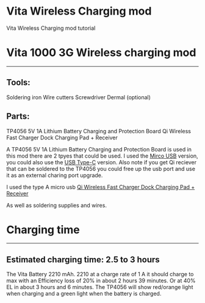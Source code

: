 # Vita Wireless Charging mod
Vita Wireless Charging mod tutorial 

# Vita 1000 3G Wireless charging mod
--------

Tools:
------
Soldering iron
Wire cutters
Screwdriver
Dermal (optional)

Parts: 
--------

TP4056 5V 1A Lithium Battery Charging and Protection Board
Qi Wireless Fast Charger Dock Charging Pad + Receiver


A TP4056 5V 1A Lithium Battery Charging and Protection Board is used in this mod there are 2 tpyes that could be used. I used the [Mirco USB](https://www.ebay.com/itm/2pcs-5V-1A-Micro-USB-18650-Lithium-Battery-TP4056-Charging-Board-Charger-Module/191850083395) version, you could also use the  [USB Type-C](https://www.ebay.com/itm/163448894634) version. Also note if you get Qi reciever that can be soldered to the TP4056 you could free up the usb port and use it as an external charing port upgrade.


I used the type A micro usb [Qi Wireless Fast Charger Dock Charging Pad + Receiver]([Link](https://www.ebay.com/sch/i.html?_from=R40&_trksid=p2047675.m570.l1313&_nkw=Qi+Wireless+Fast+Charger+Dock+Charging+Pad+%2B+Receiver+&_sacat=0))




As well as soldering supplies and wires.

# Charging time 
----

Estimated charging time: 2.5 to 3 hours
---
The Vita Battery 2210 mAh. 2210 at a charge rate of 1 A it should charge to max with an Efficiency loss of 20% in about 2 hours 39 minutes.  Or at 40% EL in about 3 hours and 6 minutes. The TP4056 will show red/orange light when charging and a green light when the battery is charged.
